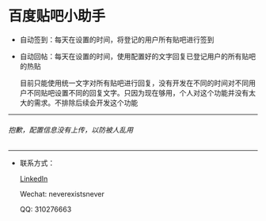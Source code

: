 # 百度贴吧小助手

- 自动签到：每天在设置的时间，将登记的用户所有贴吧进行签到

- 自动回帖：每天在设置的时间，使用配置好的文字回复已登记用户的所有贴吧的热贴

    目前只能使用统一文字对所有贴吧进行回复，没有开发在不同的时间对不同用户不同贴吧设置不同的回复文字。只因为现在够用，个人对这个功能并没有太大的需求。不排除后续会开发这个功能
---

###### 抱歉，配置信息没有上传，以防被人乱用

---
* 联系方式：
    
    [LinkedIn](https://www.linkedin.com/in/cigeralex/)
    
    Wechat: neverexistsnever
    
    QQ: 310276663